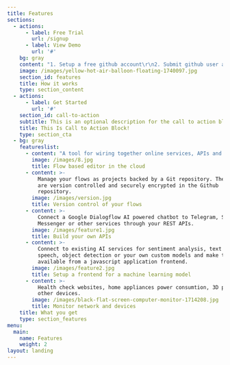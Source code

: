 ```yaml
---
title: Features
sections:
  - actions:
      - label: Free Trial
        url: /signup
      - label: View Demo
        url: '#'
    bg: gray
    content: "1. Setup a free github account\r\n2. Submit github user and token\r\n3. We setup your cloud based platform in minutes\r\n4. Start building your flows. (examples included) \r\n5. Deploy for production"
    image: /images/yellow-hot-air-balloon-floating-1740097.jpg
    section_id: features
    title: How it works
    type: section_content
  - actions:
      - label: Get Started
        url: '#'
    section_id: call-to-action
    subtitle: This is an optional description for the call to action block.
    title: This Is Call to Action Block!
    type: section_cta
  - bg: gray
    featureslist:
      - content: "A tool for wiring together online services, APIs and hardware devices.\r\n\nWe provide a browser-based editor that makes it easy to set up flows using a wide range of nodes."
        image: /images/8.jpg
        title: Flow based editor in the cloud
      - content: >-
          Manage your flows as projects backed by a Git repository. The flows
          are version controlled and securely encrypted in the Github
          repository.
        image: /images/version.jpg
        title: Version control of your flows
      - content: >-
          Connect a Google Dialogflow AI powered chatbot to Telegram, Slack,
          Messenger or other services through your REST APIs.
        image: /images/feature1.jpg
        title: Build your own APIs
      - content: >-
          Connect to existing AI services for sentiment analysis, text to
          speech, object detection or your own custom models and make them
          available from a javascript application frontend.
        image: /images/feature2.jpg
        title: Setup a frontend for a machine learning model
      - content: >-
          Health check websites, home appliances power consumtion, 3D printer or
          other devices.
        image: /images/black-flat-screen-computer-monitor-1714208.jpg
        title: Monitor network and devices
    title: What you get
    type: section_features
menu:
  main:
    name: Features
    weight: 2
layout: landing
---
```


